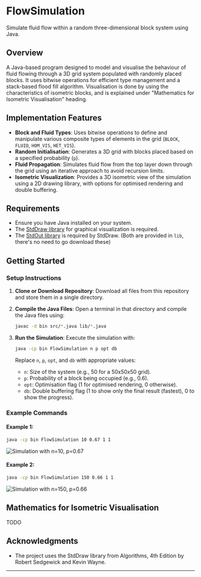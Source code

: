 # FlowSimulation

Simulate fluid flow within a random three-dimensional block system using Java.

## Overview

A Java-based program designed to model and visualise the behaviour of fluid flowing through a 3D grid system populated with randomly placed blocks. It uses bitwise operations for efficient type management and a stack-based flood fill algorithm. Visualisation is done by using the characteristics of isometric blocks, and is explained under "Mathematics for Isometric Visualisation" heading.

## Implementation Features

- **Block and Fluid Types**: Uses bitwise operations to define and manipulate various composite types of elements in the grid (`BLOCK`, `FLUID`, `HOM_VIS`, `HET_VIS`).
- **Random Initialisation**: Generates a 3D grid with blocks placed based on a specified probability (`p`).
- **Fluid Propagation**: Simulates fluid flow from the top layer down through the grid using an iterative approach to avoid recursion limits.
- **Isometric Visualization**: Provides a 3D isometric view of the simulation using a 2D drawing library, with options for optimised rendering and double buffering.

## Requirements

- Ensure you have Java installed on your system.
- The [StdDraw library](https://algs4.cs.princeton.edu/code/javadoc/edu/princeton/cs/algs4/StdDraw.html) for graphical visualization is required.
- The [StdOut library](https://algs4.cs.princeton.edu/code/edu/princeton/cs/algs4/StdOut.java.html) is required by StdDraw. (Both are provided in `lib`, there's no need to go download these)

## Getting Started

### Setup Instructions

1. **Clone or Download Repository**: 
   Download all files from this repository and store them in a single directory.

2. **Compile the Java Files**:
   Open a terminal in that directory and compile the Java files using:
   ```bash
   javac -d bin src/*.java lib/*.java
   ```

3. **Run the Simulation**:
   Execute the simulation with:
   ```bash
   java -cp bin FlowSimulation n p opt db
   ```
   Replace `n`, `p`, `opt`, and `db` with appropriate values:
   - `n`: Size of the system (e.g., 50 for a 50x50x50 grid).
   - `p`: Probability of a block being occupied (e.g., 0.6).
   - `opt`: Optimisation flag (1 for optimised rendering, 0 otherwise).
   - `db`: Double buffering flag (1 to show only the final result (fastest), 0 to show the progress).

### Example Commands

#### Example 1:
```bash
java -cp bin FlowSimulation 10 0.67 1 1
```

![Simulation with n=10, p=0.67](https://github.com/PieterRuanCronje/FlowSimulation/assets/79271609/1a53880f-de78-4c73-8db5-fc1c3ed33607)

#### Example 2:
```bash
java -cp bin FlowSimulation 150 0.66 1 1
```
![Simulation with n=150, p=0.66](https://github.com/PieterRuanCronje/FlowSimulation/assets/79271609/790fdeec-47f2-4ddc-970c-e3e88b5ae290)

## Mathematics for Isometric Visualisation

TODO

## Acknowledgments

- The project uses the StdDraw library from Algorithms, 4th Edition by Robert Sedgewick and Kevin Wayne.

---
